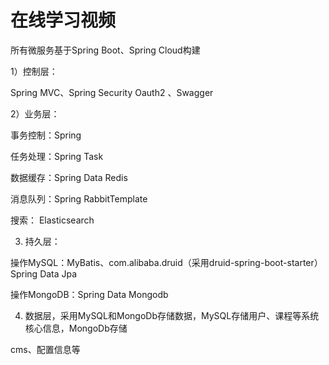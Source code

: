 # 在线学习视频
所有微服务基于Spring Boot、Spring Cloud构建

1）控制层：

Spring MVC、Spring Security Oauth2 、Swagger

2）业务层：

事务控制：Spring

任务处理：Spring Task

数据缓存：Spring Data Redis

消息队列：Spring RabbitTemplate

搜索： Elasticsearch

3) 持久层：

操作MySQL：MyBatis、com.alibaba.druid（采用druid-spring-boot-starter）Spring Data Jpa

操作MongoDB：Spring Data Mongodb

4) 数据层，采用MySQL和MongoDb存储数据，MySQL存储用户、课程等系统核心信息，MongoDb存储

cms、配置信息等
